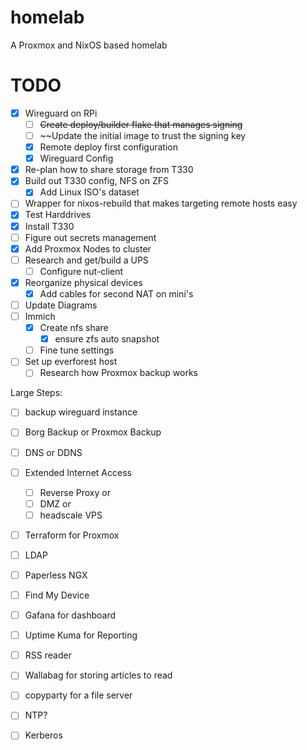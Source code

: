 # homelab
A Proxmox and NixOS based homelab

# TODO

- [x] Wireguard on RPi
	- [ ] ~~Create deploy/builder flake that manages signing~~
	- [ ] ~~Update the initial image to trust the signing key
	- [x] Remote deploy first configuration
	- [x] Wireguard Config
- [x] Re-plan how to share storage from T330
- [x] Build out T330 config, NFS on ZFS
	- [x] Add Linux ISO's dataset
- [ ] Wrapper for nixos-rebuild that makes targeting remote hosts easy
- [x] Test Harddrives
- [x] Install T330
- [ ] Figure out secrets management
- [x] Add Proxmox Nodes to cluster
- [ ] Research and get/build a UPS
	- [ ] Configure nut-client
- [x] Reorganize physical devices
	- [x] Add cables for second NAT on mini's 
- [ ] Update Diagrams
- [ ] Immich
	- [x] Create nfs share
		- [x] ensure zfs auto snapshot
	- [ ] Fine tune settings
- [ ] Set up everforest host
	- [ ] Research how Proxmox backup works

Large Steps:
- [ ] backup wireguard instance
- [ ] Borg Backup or Proxmox Backup
- [ ] DNS or DDNS
- [ ] Extended Internet Access
	- [ ] Reverse Proxy or
	- [ ] DMZ or
	- [ ] headscale VPS
- [ ] Terraform for Proxmox
- [ ] LDAP
- [ ] Paperless NGX
- [ ] Find My Device
- [ ] Gafana for dashboard
- [ ] Uptime Kuma for Reporting
- [ ] RSS reader
- [ ] Wallabag for storing articles to read
- [ ] copyparty for a file server
- [ ] NTP?
- [ ] Kerberos


